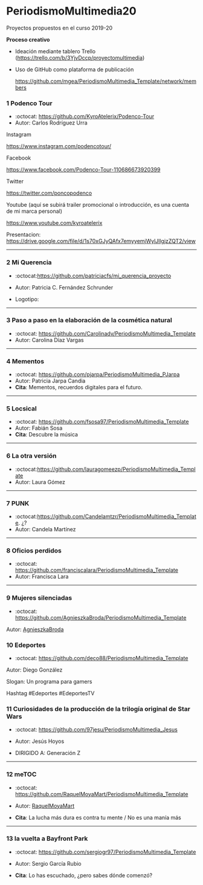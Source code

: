 # PeriodismoMultimedia20

Proyectos propuestos en el curso 2019-20 



**Proceso creativo**

- Ideación mediante tablero Trello (https://trello.com/b/3YjvDccp/proyectomultimedia) 

- Uso de GitHub como plataforma de publicación

  https://github.com/mgea/PeriodismoMultimedia_Template/network/members




### 1 Podenco Tour 

* :octocat: https://github.com/KyroAtelerix/Podenco-Tour
* Autor: Carlos Rodríguez Urra

Instagram

https://www.instagram.com/podencotour/

Facebook

https://www.facebook.com/Podenco-Tour-110686673920399

Twitter

https://twitter.com/poncopodenco

Youtube (aquí se subirá trailer promocional o introducción, es una cuenta de mi marca personal)

https://www.youtube.com/kyroatelerix


Presentacion: https://drive.google.com/file/d/1s70xGJyQAfx7emyyemjWylJllgjzZQT2/view

---

### 2 Mi Querencia 

* :octocat:https://github.com/patriciacfs/mi_querencia_proyecto
* Autor: Patricia C. Fernández Schrunder

* Logotipo:

-----


### 3 Paso a paso en la elaboración de la cosmética natural

* :octocat: https://github.com/Carolinadv/PeriodismoMultimedia_Template
* Autor: Carolina Díaz Vargas


---

### 4 Mementos

* :octocat: https://github.com/pjarpa/PeriodismoMultimedia_PJarpa
* Autor: Patricia Jarpa Candia
* **Cita**: Mementos, recuerdos digitales para el futuro.

---


### 5 Locsical

* :octocat: https://github.com/fsosa97/PeriodismoMultimedia_Template
* Autor: Fabián Sosa
* **Cita**: Descubre la música

---


### 6 La otra versión

* :octocat:https://github.com/lauragomeezp/PeriodismoMultimedia_Template
* Autor: Laura Gómez 

---


### 7 PUNK

* :octocat:https://github.com/Candelamtzr/PeriodismoMultimedia_Template.  ¿?
* Autor: Candela Martínez


---


### 8 Oficios perdidos

* :octocat: https://github.com/franciscalara/PeriodismoMultimedia_Template
* Autor: Francisca Lara 


---


### 9 Mujeres silenciadas

* :octocat: https://github.com/AgnieszkaBroda/PeriodismoMultimedia_Template

Autor: [AgnieszkaBroda](https://github.com/AgnieszkaBroda)



### 10 Edeportes

* :octocat: https://github.com/deco88/PeriodismoMultimedia_Template

Autor: Diego González 

Slogan: Un programa para gamers

Hashtag #Edeportes #EdeportesTV



### 11 Curiosidades de la producción de la trilogía original de Star Wars


*   :octocat: https://github.com/97jesu/PeriodismoMultimedia_Jesus

*   Autor: Jesús Hoyos

*   DIRIGIDO A: Generación Z



---


### 12 meTOC

* :octocat: https://github.com/RaquelMoyaMart/PeriodismoMultimedia_Template

* Autor: [RaquelMoyaMart](https://github.com/RaquelMoyaMart) 

* **Cita**: La lucha más dura es contra tu mente / No es una manía más



-----



### 13  la vuelta a Bayfront Park

* :octocat: https://github.com/sergiogr97/PeriodismoMultimedia_Template

* Autor: Sergio García Rubio

* **Cita**: Lo has escuchado, ¿pero sabes dónde comenzó?





